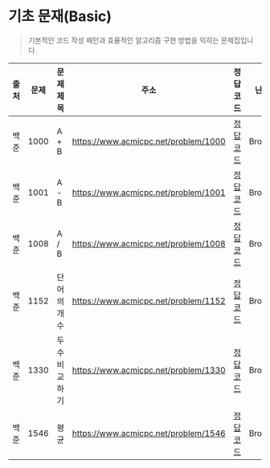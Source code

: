 # 기초 문재(Basic)

> 기본적인 코드 작성 패턴과 효율적인 알고리즘 구현 방법을 익히는 문제집입니다.

| 출처 | 문제 | 문제 제목      | 주소                                 | 정답 코드                   | 난이도   | 정답 여부 |
| ---- | ---- | -------------- | ------------------------------------ | --------------------------- | -------- | --------- |
| 백준 | 1000 | A + B          | https://www.acmicpc.net/problem/1000 | [정답 코드](./0x01/1000.js) | Bronze.5 | ✅        |
| 백준 | 1001 | A - B          | https://www.acmicpc.net/problem/1001 | [정답 코드](./0x01/1001.js) | Bronze.5 | ✅        |
| 백준 | 1008 | A / B          | https://www.acmicpc.net/problem/1008 | [정답 코드](./0x01/1008.js) | Bronze.5 | ✅        |
| 백준 | 1152 | 단어의 개수    | https://www.acmicpc.net/problem/1152 | [정답 코드](./0x01/1152.js) | Bronze.2 | ✅        |
| 백준 | 1330 | 두 수 비교하기 | https://www.acmicpc.net/problem/1330 | [정답 코드](./0x01/1330.js) | Bronze.5 | ✅        |
| 백준 | 1546 | 평균           | https://www.acmicpc.net/problem/1546 | [정답 코드](./0x01/1546.js) | Bronze.1 | ✅        |
